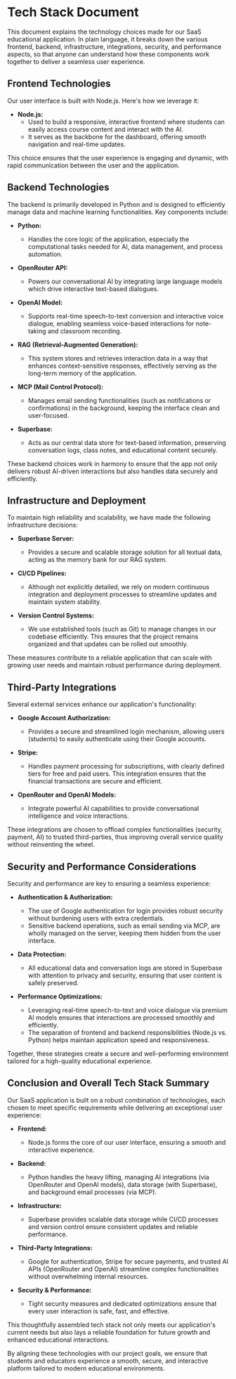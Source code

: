 # Tech Stack Document

This document explains the technology choices made for our SaaS educational application. In plain language, it breaks down the various frontend, backend, infrastructure, integrations, security, and performance aspects, so that anyone can understand how these components work together to deliver a seamless user experience.

## Frontend Technologies

Our user interface is built with Node.js. Here's how we leverage it:

- **Node.js:**
  - Used to build a responsive, interactive frontend where students can easily access course content and interact with the AI. 
  - It serves as the backbone for the dashboard, offering smooth navigation and real-time updates.

This choice ensures that the user experience is engaging and dynamic, with rapid communication between the user and the application.

## Backend Technologies

The backend is primarily developed in Python and is designed to efficiently manage data and machine learning functionalities. Key components include:

- **Python:**
  - Handles the core logic of the application, especially the computational tasks needed for AI, data management, and process automation.

- **OpenRouter API:**
  - Powers our conversational AI by integrating large language models which drive interactive text-based dialogues.

- **OpenAI Model:**
  - Supports real-time speech-to-text conversion and interactive voice dialogue, enabling seamless voice-based interactions for note-taking and classroom recording.

- **RAG (Retrieval-Augmented Generation):**
  - This system stores and retrieves interaction data in a way that enhances context-sensitive responses, effectively serving as the long-term memory of the application.

- **MCP (Mail Control Protocol):**
  - Manages email sending functionalities (such as notifications or confirmations) in the background, keeping the interface clean and user-focused.

- **Superbase:**
  - Acts as our central data store for text-based information, preserving conversation logs, class notes, and educational content securely.

These backend choices work in harmony to ensure that the app not only delivers robust AI-driven interactions but also handles data securely and efficiently.

## Infrastructure and Deployment

To maintain high reliability and scalability, we have made the following infrastructure decisions:

- **Superbase Server:**
  - Provides a secure and scalable storage solution for all textual data, acting as the memory bank for our RAG system.

- **CI/CD Pipelines:**
  - Although not explicitly detailed, we rely on modern continuous integration and deployment processes to streamline updates and maintain system stability.

- **Version Control Systems:**
  - We use established tools (such as Git) to manage changes in our codebase efficiently. This ensures that the project remains organized and that updates can be rolled out smoothly.

These measures contribute to a reliable application that can scale with growing user needs and maintain robust performance during deployment.

## Third-Party Integrations

Several external services enhance our application's functionality:

- **Google Account Authorization:**
  - Provides a secure and streamlined login mechanism, allowing users (students) to easily authenticate using their Google accounts.

- **Stripe:**
  - Handles payment processing for subscriptions, with clearly defined tiers for free and paid users. This integration ensures that the financial transactions are secure and efficient.

- **OpenRouter and OpenAI Models:**
  - Integrate powerful AI capabilities to provide conversational intelligence and voice interactions.

These integrations are chosen to offload complex functionalities (security, payment, AI) to trusted third-parties, thus improving overall service quality without reinventing the wheel.

## Security and Performance Considerations

Security and performance are key to ensuring a seamless experience:

- **Authentication & Authorization:**
  - The use of Google authentication for login provides robust security without burdening users with extra credentials. 
  - Sensitive backend operations, such as email sending via MCP, are wholly managed on the server, keeping them hidden from the user interface.

- **Data Protection:**
  - All educational data and conversation logs are stored in Superbase with attention to privacy and security, ensuring that user content is safely preserved.

- **Performance Optimizations:**
  - Leveraging real-time speech-to-text and voice dialogue via premium AI models ensures that interactions are processed smoothly and efficiently. 
  - The separation of frontend and backend responsibilities (Node.js vs. Python) helps maintain application speed and responsiveness.

Together, these strategies create a secure and well-performing environment tailored for a high-quality educational experience.

## Conclusion and Overall Tech Stack Summary

Our SaaS application is built on a robust combination of technologies, each chosen to meet specific requirements while delivering an exceptional user experience:

- **Frontend:**
  - Node.js forms the core of our user interface, ensuring a smooth and interactive experience.

- **Backend:**
  - Python handles the heavy lifting, managing AI integrations (via OpenRouter and OpenAI models), data storage (with Superbase), and background email processes (via MCP).

- **Infrastructure:**
  - Superbase provides scalable data storage while CI/CD processes and version control ensure consistent updates and reliable performance.

- **Third-Party Integrations:**
  - Google for authentication, Stripe for secure payments, and trusted AI APIs (OpenRouter and OpenAI) streamline complex functionalities without overwhelming internal resources.

- **Security & Performance:**
  - Tight security measures and dedicated optimizations ensure that every user interaction is safe, fast, and effective.

This thoughtfully assembled tech stack not only meets our application's current needs but also lays a reliable foundation for future growth and enhanced educational interactions.

By aligning these technologies with our project goals, we ensure that students and educators experience a smooth, secure, and interactive platform tailored to modern educational environments.